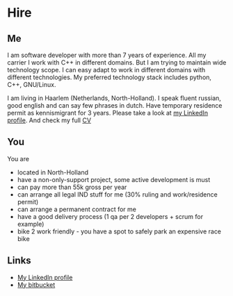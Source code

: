 # Hire #

## Me ##
I am software developer with more than 7 years of experience.
All my carrier I work with C++ in different domains. But I am trying to maintain wide technology scope.
I can easy adapt to work in different domains with different technologies.
My preferred technology stack includes python, C++, GNU/Linux.

I am living in Haarlem (Netherlands, North-Holland).
I speak fluent russian, good english and can say few phrases in dutch.
Have temporary residence permit as kennismigrant for 3 years.
Please take a look at [my LinkedIn profile](http://nl.linkedin.com/in/ynetesov).
And check my full [CV](yuriy_netesov.rtf)

## You ##
You are

- located in North-Holland
- have a non-only-support project, some active development is must
- can pay more than 55k gross per year
- can arrange all legal IND stuff for me (30% ruling and work/residence permit)
- can arrange a permanent contract for me
- have a good delivery process (1 qa per 2 developers + scrum for example)
- bike 2 work friendly - you have a spot to safely park an expensive race bike


## Links ##
* [My LinkedIn profile](http://nl.linkedin.com/in/ynetesov)
* [My bitbucket](https://bitbucket.org/dehun/)
